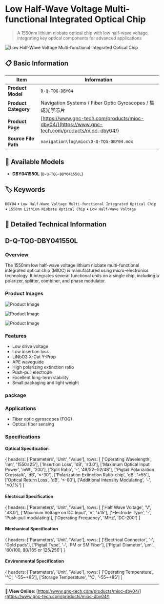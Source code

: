 # Low Half-Wave Voltage Multi-functional Integrated Optical Chip

> A 1550nm lithium niobate optical chip with low half-wave voltage, integrating key optical components for advanced applications

![Low Half-Wave Voltage Multi-functional Integrated Optical Chip](https://www.gnc-tech.com/images/products/navigation/fog/mioc/D-Q-TQG-DBY04/D-Q-TQG-DBY04.webp)

## 📋 Basic Information

| Item | Information |
|------|------|
| **Product Model** | `D-Q-TQG-DBY04` |
| **Product Category** | Navigation Systems / Fiber Optic Gyroscopes / 集成光学芯片 |
| **Product Page** | [https://www.gnc-tech.com/products/mioc-dby04/](https://www.gnc-tech.com/products/mioc-dby04/) |
| **Source File Path** | `navigation\fog\mioc\D-Q-TQG-DBY04.mdx` |

## 🔧 Available Models

- **DBY041550L** (`D-Q-TQG-DBY041550L`)

## 🏷️ Keywords

`DBY04` • `Low Half-Wave Voltage Multi-functional Integrated Optical Chip` • `1550nm Lithium Niobate Optical Chip` • `Low Half-Wave Voltage`

## 📖 Detailed Technical Information

## D-Q-TQG-DBY041550L

### Overview

The 1550nm low half-wave voltage lithium niobate multi-functional integrated optical chip (MIOC) is manufactured using micro-electronics technology. It integrates several functional units on a single chip, including a polarizer, splitter, combiner, and phase modulator.

### Product Images

![Product Image](https://www.gnc-tech.com/products/navigation/fog/mioc/D-Q-TQG-DBY04/D-Q-TQG-DBY04-Slide-01.webp)

![Product Image](https://www.gnc-tech.com/products/navigation/fog/mioc/D-Q-TQG-DBY04/D-Q-TQG-DBY04-Slide-02.webp)

![Product Image](https://www.gnc-tech.com/products/navigation/fog/mioc/D-Q-TQG-DBY04/D-Q-TQG-DBY04-Slide-03.webp)

### Features

- Low drive voltage
- Low insertion loss
- LiNbO3 X-Cut Y-Prop
- APE waveguide
- High polarizing extinction ratio
- Push-pull electrode
- Excellent long-term stability
- Small packaging and light weight

### package

<ProductImage 
  productId="D-Q-TQG-DBY04" 
  type="package" 
  subType="dimensions" 
  invertMode="light-only"
/>

### Applications

- Fiber optic gyroscopes (FOG)
- Optical fiber sensing

### Specifications

#### Optical Specification
  
{
headers: ['Parameters', 'Unit', 'Value'],
rows: [
  ['Operating Wavelength', 'nm', '1550±25'],
  ['Insertion Loss', 'dB', '≤3.0'],
  ['Maximum Optical Input Power', 'mW', '200'],
  ['Split Ratio', '-', '48/52~52/48'],
  ['Pigtail Polarization Crosstalk', 'dB', '≤-30'],
  ['Polarization Extinction Ratio-chip', 'dB', '≥55'],
  ['Optical Return Loss', 'dB', '≤-60'],
  ['Additional Intensity Modulating', '-', '≤0.1%']
]

#### Electrical Specification
  
{
headers: ['Parameters', 'Unit', 'Value'],
rows: [
  ['Half Wave Voltage', 'V', '≤3.0'],
  ['Maximum Voltage on DC Input', 'V', '±15'],
  ['Electrode Type', '-', 'Push-pull modulating'],
  ['Operating Frequency', 'MHz', 'DC-200']
]

#### Mechanical Specification
  
{
headers: ['Parameters', 'Unit', 'Value'],
rows: [
  ['Electrical Connector', '-', 'Gold pads'],
  ['Pigtail Type', '-', 'PM or SM Fiber'],
  ['Pigtail Diameter', 'μm', '60/100, 80/165 or 125/250']
]

#### Environmental Specification
  
{
headers: ['Parameters', 'Unit', 'Value'],
rows: [
  ['Operating Temperature', '°C', '-55~+85'],
  ['Storage Temperature', '°C', '-55~+85']
]

    
  

---

**🔗 View Online**: [https://www.gnc-tech.com/products/mioc-dby04/](https://www.gnc-tech.com/products/mioc-dby04/)
